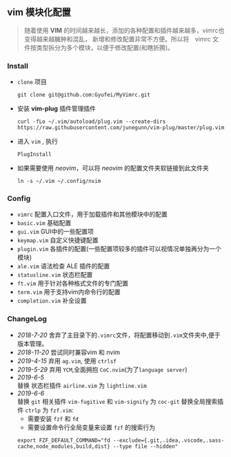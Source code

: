 ## vim 模块化配置

> 随着使用 **VIM** 的时间越来越长，添加的各种配置和插件越来越多，vimrc也变得越来越臃肿和混乱，
> 新增和修改配置非常不方便。所以将　vimrc 文件按类型拆分为多个模块，以便于修改配置(和瞎折腾)。


### Install
+ `clone` 项目 
  ```
  git clone git@github.com:Gyufei/MyVimrc.git
  ```
+ 安装 **vim-plug** 插件管理插件
  ```
  curl -fLo ~/.vim/autoload/plug.vim --create-dirs https://raw.githubusercontent.com/junegunn/vim-plug/master/plug.vim
  ```
+ 进入 `vim` , 执行
  ```
  PlugInstall
  ```
+ 如果需要使用 *neovim*，可以将 *neovim* 的配置文件夹软链接到此文件夹
  ```
  ln -s ~/.vim ~/.config/nvim
  ```

### Config

+ `vimrc` 配置入口文件，用于加载插件和其他模块中的配置
+ `basic.vim` 基础配置
+ `gui.vim`   GUI中的一些配置项
+ `keymap.vim` 自定义快捷键配置
+ `plugin.vim` 各插件的配置(一些配置项较多的插件可以视情况单独再分为一个模块)
+ `ale.vim`    语法检查 ALE 插件的配置
+ `statusline.vim` 状态栏配置
+ `ft.vim` 用于针对各种格式文件的专门配置
+ `term.vim` 用于支持vim内命令行的配置
+ `completion.vim` 补全设置

### ChangeLog

+ *2018-7-20* 
  舍弃了主目录下的`.vimrc`文件，将配置移动到`.vim`文件夹中,便于版本管理。
+ *2018-11-20* 
  尝试同时兼容vim 和 nvim
+ *2019-4-15* 
  弃用 `ag.vim`, 使用 `ctrlsf`
+ *2019-5-29* 
  弃用 `YCM`,全面拥抱 `CoC.nvim`(为了`language server`)
+ *2019-6-5*  
  替换 状态栏插件 `airline.vim` 为 `lightline.vim`
+ *2019-6-6*  
  替换 `git` 相关插件 `vim-fugitive` 和 `vim-signify` 为 `coc-git`
  替换全局搜索插件 `ctrlp` 为 `fzf.vim`:
  + 需要安装 `fzf` 和 `fd`
  + 需要设置命令行全局变量来设置 `fzf` 的搜索行为
  ```
  export FZF_DEFAULT_COMMAND="fd --exclude={.git,.idea,.vscode,.sass-cache,node_modules,build,dist} --type file --hidden"
  ```
